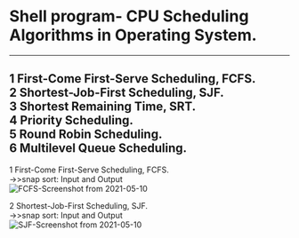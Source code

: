 # Shell program- CPU Scheduling Algorithms in Operating System.
--------------------------------------------------------------
1 First-Come First-Serve Scheduling, FCFS.  
2 Shortest-Job-First Scheduling, SJF.  
3 Shortest Remaining Time, SRT.  
4 Priority Scheduling.  
5 Round Robin Scheduling.  
6 Multilevel Queue Scheduling.  
--------------------------------------------------------------

1 First-Come First-Serve Scheduling, FCFS.   
->>snap sort: Input and Output   
![FCFS-Screenshot from 2021-05-10](https://user-images.githubusercontent.com/75982069/120373672-6f6f0b80-c33a-11eb-9a8a-02be47f99995.png)

2 Shortest-Job-First Scheduling, SJF.   
->>snap sort: Input and Output    
![SJF-Screenshot from 2021-05-10](https://user-images.githubusercontent.com/75982069/120373681-71d16580-c33a-11eb-8201-b0214b346075.png)
